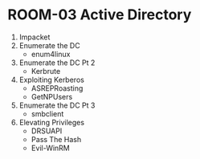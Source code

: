 # ROOM-03 Active Directory

1. Impacket
1. Enumerate the DC
    * enum4linux
1. Enumerate the DC Pt 2
    * Kerbrute
1. Exploiting Kerberos
    * ASREPRoasting
    * GetNPUsers
1. Enumerate the DC Pt 3
    * smbclient
1. Elevating Privileges 
    * DRSUAPI
    * Pass The Hash
    * Evil-WinRM